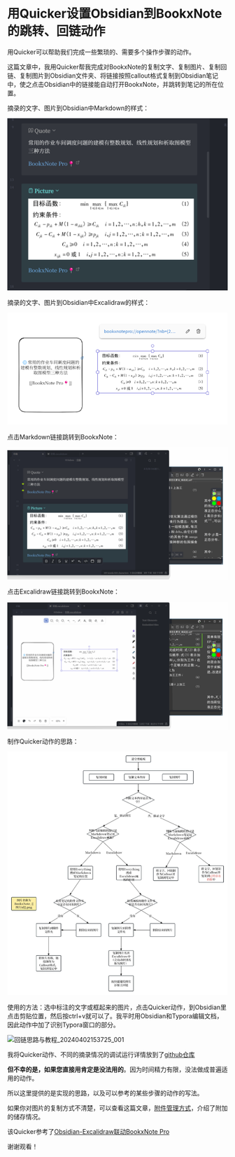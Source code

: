 # 用Quicker设置Obsidian到BookxNote的跳转、回链动作

用Quicker可以帮助我们完成一些繁琐的、需要多个操作步骤的动作。

这篇文章中，我用Quicker帮我完成对BookxNote的复制文字、复制图片、复制回链、复制图片到Obsidian文件夹、将链接按照callout格式复制到Obsidian笔记中，使之点击Obsidian中的链接能自动打开BookxNote，并跳转到笔记的所在位置。

摘录的文字、图片到Obsidian中Markdown的样式：

![回链思路与教程_20240402121411_002](assets/回链思路与教程_20240402121411_002.png)

摘录的文字、图片到Obsidian中Excalidraw的样式：

![回链思路与教程_20240402121427_001](assets/回链思路与教程_20240402121427_001.png)

点击Markdown链接跳转到BookxNote：

![回链思路与教程_20240402142231_002](assets/回链思路与教程_20240402142231_002.gif)

点击Excalidraw链接跳转到BookxNote：

![回链思路与教程_20240402142418_001](assets/回链思路与教程_20240402142418_001.gif)

制作Quicker动作的思路：

![回链思路与教程_20240402143147_001](assets/回链思路与教程_20240402143147_001.jpg)

使用的方法：选中标注的文字或框起来的图片，点击Quicker动作，到Obsidian里点击剪贴位置，然后按ctrl+v就可以了。我平时用Obsidian和Typora编辑文档，因此动作中加了识别Typora窗口的部分。

![回链思路与教程_20240402153725_001](assets/回链思路与教程_20240402153725_001.gif)

我将Quicker动作、不同的摘录情况的调试运行详情放到了[github仓库](https://github.com/operations4304/BookxNote-Obsidian)

**但不幸的是，如果您直接用肯定是没法用的**。因为时间精力有限，没法做成普遍适用的动作。

所以这里提供的是实现的思路，以及可以参考的某些步骤的动作的写法。

如果你对图片的复制方式不清楚，可以查看这篇文章，[附件管理方式](https://zhuanlan.zhihu.com/p/690376509)，介绍了附加的储存情况。

该Quicker参考了[Obsidian-Excalidraw联动BookxNote Pro](https://www.bilibili.com/video/BV1zW4y1Z7ke/?spm_id_from=333.999.0.0&vd_source=c08c205650a4a5e13d87475ab1ab2431)

谢谢观看！
